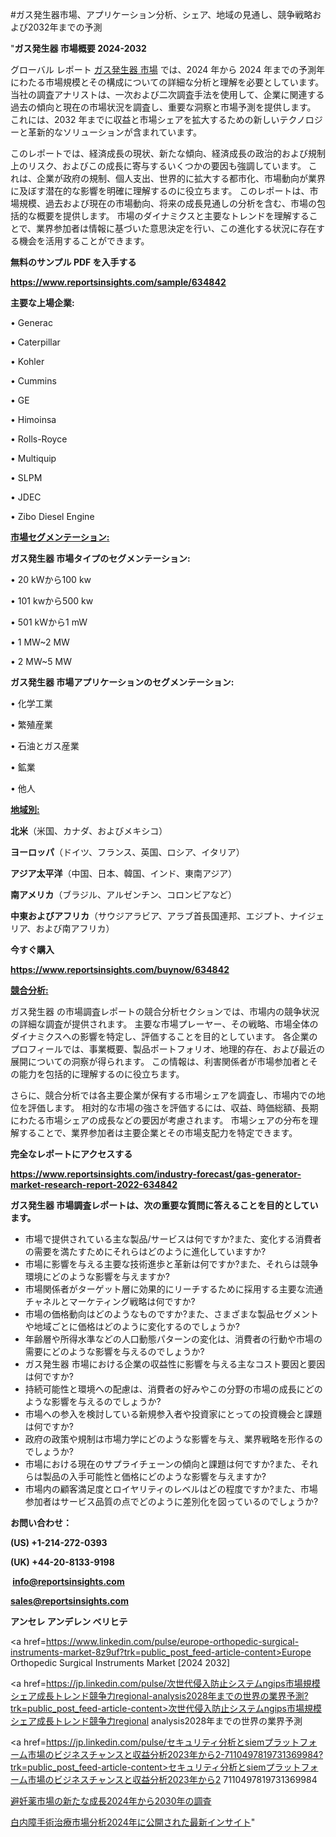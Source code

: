 #ガス発生器市場、アプリケーション分析、シェア、地域の見通し、競争戦略および2032年までの予測

"<strong>ガス発生器 市場概要 2024-2032</strong>

グローバル レポート <a href=https://www.reportsinsights.com/sample/634842>ガス発生器 市場</a> では、2024 年から 2024 年までの予測年にわたる市場規模とその構成についての詳細な分析と理解を必要としています。 当社の調査アナリストは、一次および二次調査手法を使用して、企業に関連する過去の傾向と現在の市場状況を調査し、重要な洞察と市場予測を提供します。 これには、2032 年までに収益と市場シェアを拡大​​するための新しいテクノロジーと革新的なソリューションが含まれています。

このレポートでは、経済成長の現状、新たな傾向、経済成長の政治的および規制上のリスク、およびこの成長に寄与するいくつかの要因も強調しています。 これは、企業が政府の規制、個人支出、世界的に拡大する都市化、市場動向が業界に及ぼす潜在的な影響を明確に理解するのに役立ちます。 このレポートは、市場規模、過去および現在の市場動向、将来の成長見通しの分析を含む、市場の包括的な概要を提供します。 市場のダイナミクスと主要なトレンドを理解することで、業界参加者は情報に基づいた意思決定を行い、この進化する状況に存在する機会を活用することができます。

<strong><b>無料のサンプル PDF を入手する</b></strong>

<a href=https://www.reportsinsights.com/sample/634842><strong><u>https://www.reportsinsights.com/sample/634842</u></strong></a>

<strong>主要な上場企業:</strong>

• Generac

• Caterpillar

• Kohler

• Cummins

• GE

• Himoinsa

• Rolls-Royce

• Multiquip

• SLPM

• JDEC

• Zibo Diesel Engine

<strong><u>市場セグメンテーション</u></strong><strong><u>:</u></strong>

<strong>ガス発生器 市場タイプのセグメンテーション:</strong>

• 20 kWから100 kw

• 101 kwから500 kw

• 501 kWから1 mW

• 1 MW~2 MW

• 2 MW~5 MW

<strong>ガス発生器 市場アプリケーションのセグメンテーション:</strong>

• 化学工業

• 繁殖産業

• 石油とガス産業

• 鉱業

• 他人

<strong><u>地域別</u></strong><strong><u>:</u></strong>

<strong>北米</strong>（米国、カナダ、およびメキシコ）

<strong>ヨーロッパ</strong>（ドイツ、フランス、英国、ロシア、イタリア）

<strong>アジア太平洋</strong>（中国、日本、韓国、インド、東南アジア）

<strong>南アメリカ</strong>（ブラジル、アルゼンチン、コロンビアなど）

<strong>中東およびアフリカ</strong>（サウジアラビア、アラブ首長国連邦、エジプト、ナイジェリア、および南アフリカ）

<strong>今すぐ購入</strong>

<a href=https://www.reportsinsights.com/buynow/634842><strong><u>https://www.reportsinsights.com/buynow/634842</u></strong></a>

<strong><u>競合分析:</u></strong>

ガス発生器 の市場調査レポートの競合分析セクションでは、市場内の競争状況の詳細な調査が提供されます。 主要な市場プレーヤー、その戦略、市場全体のダイナミクスへの影響を特定し、評価することを目的としています。 各企業のプロフィールでは、事業概要、製品ポートフォリオ、地理的存在、および最近の展開についての洞察が得られます。 この情報は、利害関係者が市場参加者とその能力を包括的に理解するのに役立ちます。

さらに、競合分析では各主要企業が保有する市場シェアを調査し、市場内での地位を評価します。 相対的な市場の強さを評価するには、収益、時価総額、長期にわたる市場シェアの成長などの要因が考慮されます。 市場シェアの分布を理解することで、業界参加者は主要企業とその市場支配力を特定できます。

<strong>完全なレポートにアクセスする</strong>

<a href=https://www.reportsinsights.com/industry-forecast/gas-generator-market-research-report-2022-634842><strong><u><b>https://www.reportsinsights.com/industry-forecast/gas-generator-market-research-report-2022-634842</b></u></strong></a>

<strong><b>ガス発生器 市場調査レポートは、次の重要な質問に答えることを目的としています。</b></strong>
<ul>
  <li>市場で提供されている主な製品/サービスは何ですか?また、変化する消費者の需要を満たすためにそれらはどのように進化していますか?</li>
  <li>市場に影響を与える主要な技術進歩と革新は何ですか?また、それらは競争環境にどのような影響を与えますか?</li>
  <li>市場関係者がターゲット層に効果的にリーチするために採用する主要な流通チャネルとマーケティング戦略は何ですか?</li>
  <li>市場の価格動向はどのようなものですか?また、さまざまな製品セグメントや地域ごとに価格はどのように変化するのでしょうか?</li>
  <li>年齢層や所得水準などの人口動態パターンの変化は、消費者の行動や市場の需要にどのような影響を与えるのでしょうか?</li>
  <li>ガス発生器 市場における企業の収益性に影響を与える主なコスト要因と要因は何ですか?</li>
  <li>持続可能性と環境への配慮は、消費者の好みやこの分野の市場の成長にどのような影響を与えるのでしょうか?</li>
  <li>市場への参入を検討している新規参入者や投資家にとっての投資機会と課題は何ですか?</li>
  <li>政府の政策や規制は市場力学にどのような影響を与え、業界戦略を形作るのでしょうか?</li>
  <li>市場における現在のサプライチェーンの傾向と課題は何ですか?また、それらは製品の入手可能性と価格にどのような影響を与えますか?</li>
  <li>市場内の顧客満足度とロイヤリティのレベルはどの程度ですか?また、市場参加者はサービス品質の点でどのように差別化を図っているのでしょうか?</li>
</ul>
<strong>お問い合わせ：</strong>

<strong>(US) +1-214-272-0393</strong>

<strong>(UK) +44-20-8133-9198</strong>

<strong> </strong><a href=info@reportsinsights.com><strong><u>info@reportsinsights.com</u></strong></a>

<a href=sales@reportsinsights.com><strong><u>sales@reportsinsights.com</u></strong></a>

<strong>アンセレ アンデレン ベリヒテ</strong>

<a href=https://www.linkedin.com/pulse/europe-orthopedic-surgical-instruments-market-8z9uf?trk=public_post_feed-article-content>Europe Orthopedic Surgical Instruments Market [2024 2032]</a>

<a href=https://jp.linkedin.com/pulse/次世代侵入防止システムngips市場規模シェア成長トレンド競争力regional-analysis2028年までの世界の業界予測?trk=public_post_feed-article-content>次世代侵入防止システムngips市場規模シェア成長トレンド競争力regional analysis2028年までの世界の業界予測</a>

<a href=https://jp.linkedin.com/pulse/セキュリティ分析とsiemプラットフォーム市場のビジネスチャンスと収益分析2023年から2-7110497819731369984?trk=public_post_feed-article-content>セキュリティ分析とsiemプラットフォーム市場のビジネスチャンスと収益分析2023年から2 7110497819731369984</a>

<a href=https://www.linkedin.com/pulse/避妊薬市場の新たな成長2024年から2030年の調査-healthscope-news-245/>避妊薬市場の新たな成長2024年から2030年の調査</a>

<a href=https://www.linkedin.com/pulse/白内障手術治療市場分析2024年に公開された最新インサイト-infopulse-daily-360-z9ime/>白内障手術治療市場分析2024年に公開された最新インサイト</a>"
